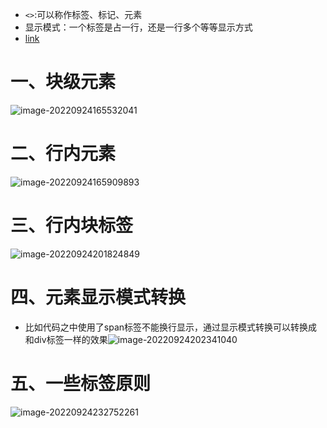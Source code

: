 - `<>`:可以称作标签、标记、元素
- 显示模式：一个标签是占一行，还是一行多个等等显示方式
- [link](https://blog.csdn.net/qq_43423011/article/details/127468814)



# 一、块级元素

![image-20220924165532041](https://yrecord.oss-cn-hangzhou.aliyuncs.com/picture/202209241655149.png)

# 二、行内元素

![image-20220924165909893](https://yrecord.oss-cn-hangzhou.aliyuncs.com/picture/202209241659032.png)

# 三、行内块标签

![image-20220924201824849](https://yrecord.oss-cn-hangzhou.aliyuncs.com/picture/202209242018732.png)

# 四、元素显示模式转换

- 比如代码之中使用了span标签不能换行显示，通过显示模式转换可以转换成和div标签一样的效果![image-20220924202341040](https://yrecord.oss-cn-hangzhou.aliyuncs.com/picture/202209242023127.png)

# 五、一些标签原则

![image-20220924232752261](https://yrecord.oss-cn-hangzhou.aliyuncs.com/picture/202209242327394.png)